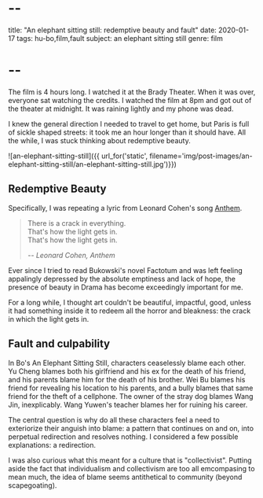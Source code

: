 # --
title: "An elephant sitting still: redemptive beauty and fault"
date: 2020-01-17
tags: hu-bo,film,fault
subject: an elephant sitting still
genre: film
# --

The film is 4 hours long. I watched it at the Brady Theater. When it was over, everyone sat watching the credits. I watched the film at 8pm and got out of the theater at midnight. It was raining lightly and my phone was dead.

I knew the general direction I needed to travel to get home, but Paris is full of sickle shaped streets: it took me an hour longer than it should have. All the while, I was stuck thinking about redemptive beauty.

![an-elephant-sitting-still]({{ url_for('static', filename='img/post-images/an-elephant-sitting-still/an-elephant-sitting-still.jpg')}})

## Redemptive Beauty

Specifically, I was repeating a lyric from Leonard Cohen's song [Anthem](https://open.spotify.com/track/7aAE5KL20Uycf3dswsaHjp?si=rosh5vBKQOaNVAMgghYuNQ).

> There is a crack in everything.  
> That's how the light gets in.  
> That's how the light gets in.  
>
> <cite>-- Leonard Cohen, Anthem</cite>

Ever since I tried to read Bukowski's novel Factotum and was left feeling appalingly depressed by the absolute emptiness and lack of hope, the presence of beauty in Drama has become exceedingly important for me.

For a long while, I thought art couldn't be beautiful, impactful, good, unless it had something inside it to redeem all the horror and bleakness: the crack in which the light gets in.

## Fault and culpability

In Bo's An Elephant Sitting Still, characters ceaselessly blame each other. Yu Cheng blames both his girlfriend and his ex for the death of his friend, and his parents blame him for the death of his brother. Wei Bu blames his friend for revealing his location to his parents, and a bully blames that same friend for the theft of a cellphone. The owner of the stray dog blames Wang Jin, inexplicably. Wang Yuwen's teacher blames her for ruining his career.

The central question is why do all these characters feel a need to exteriorize their anguish into blame: a pattern that continues on and on, into perpetual redirection and resolves nothing. I considered a few possible explanations: a redirection.

I was also curious what this meant for a culture that is "collectivist". Putting aside the fact that individualism and collectivism are too all emcompasing to mean much, the idea of blame seems antithetical to community (beyond scapegoating).
